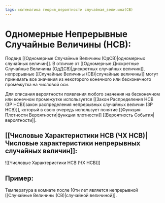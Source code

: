 ```yaml
---
tags: математика теория_вероятности случайная_величина(СВ)
---
```

# Одномерные Непрерывные Случайные Величины (НСВ):
Подвид [[Одномерные Случайные Величины (ОдСВ)|одномерных случайных величин]].
В отличие от [[Одномерные Дискретные Случайные Величины (ОдДСВ)|дискретных случайных величин]], непрерывные [[Случайные Величины (СВ)|случайные величины]] могут принимать все значения из некоторого конечного или бесконечного промежутка на числовой оси.

Для описания вероятности появления любого значения на бесконечном или конечном промежутке используется [[Закон Распределения НСВ (ЗР НСВ)|закон распределения непрерывных случайных величин (ЗР НСВ)]], который в свою очередь использует понятие [[Функция Плотности Вероятности|функции плотности]] [[Вероятность События|вероятности]].

## [[Числовые Характеристики НСВ (ЧХ НСВ)|Числовые характеристики непрерывных случайных величин]]:
![[Числовые Характеристики НСВ (ЧХ НСВ)]]

## Пример:
Температура в комнате после 10ти лет является непрерывной [[Случайные Величины (СВ)|случайной величиной]].